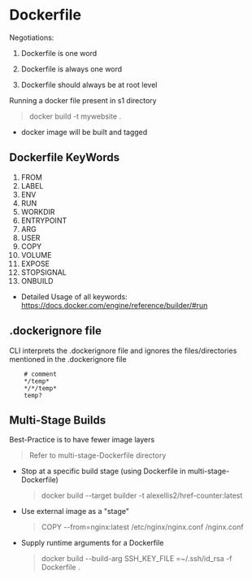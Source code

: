 # Dockerfile

Negotiations:

1. Dockerfile is one word

2. Dockerfile is always one word

3. Dockerfile should always be at root level

Running a docker file present in s1 directory

> docker build -t mywebsite .

*   docker image will be built and tagged

## Dockerfile KeyWords

1.  FROM
2.  LABEL
3.  ENV
4.  RUN
5.  WORKDIR
6.  ENTRYPOINT
7.  ARG
8.  USER
9.  COPY
10. VOLUME
11. EXPOSE
12. STOPSIGNAL
13. ONBUILD

*   Detailed Usage of all keywords: https://docs.docker.com/engine/reference/builder/#run

## .dockerignore file

CLI interprets the .dockerignore file and ignores the files/directories mentioned in the .dockerignore file

```
    # comment
    */temp*
    */*/temp*
    temp?
```

## Multi-Stage Builds

Best-Practice is to have fewer image layers

> Refer to multi-stage-Dockerfile directory

*   Stop at a specific build stage (using Dockerfile in multi-stage-Dockerfile)

    >   docker build --target builder -t alexellis2/href-counter:latest

*   Use external image as a "stage"

    >   COPY --from=nginx:latest /etc/nginx/nginx.conf /nginx.conf

*   Supply runtime arguments for a Dockerfile

    >   docker build --build-arg SSH_KEY_FILE =~/.ssh/id_rsa -f Dockerfile .